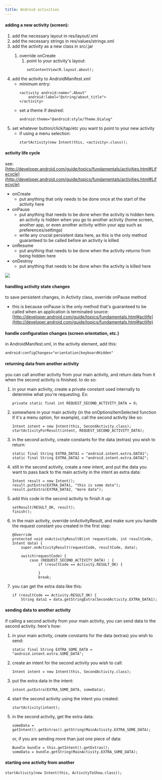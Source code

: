 ```yaml
---
title: Android activities
---
```


#### adding a new activity (screen):

1. add the necessary layout in res/layout/<activity>.xml
1. add the necessary strings in res/values/strings.xml
1. add the activity as a new class in src/<activity>.jar
   1. override onCreate
      1. point to your activity's layout:
         ```
         setContentView(R.layout.about);
         ```
1. add the activity to AndroidManifest.xml
   - minimum entry:
     ```
     <activity android:name=".About"
         android:label="@string/about_title">
     </activity>
     ```
   - set a theme if desired:
     ```
     android:theme="@android:style/Theme.Dialog"
     ```
1. set whatever button/click/tap/etc you want to point to your new activity
   - if using a menu selection:
     ```
     startActivity(new Intent(this, <activity>.class));
     ```

#### activity life cycle

see: [http://developer.android.com/guide/topics/fundamentals/activities.html#Lifecycle](http://developer.android.com/guide/topics/fundamentals/activities.html#Lifecycle)

- onCreate
  - put anything that only needs to be done once at the start of the activity here
- onPause
  - put anything that needs to be done when the activity is hidden here. an activity is hidden when you go to another activity (home screen, another app, or even another activity within your app such as preferences/settings)
  - write any crucial persistent data here, as this is the only method guaranteed to be called before an activity is killed
- onResume
  - put anything that needs to be done when the activity returns from being hidden here
- onDestroy
  - put anything that needs to be done when the activity is killed here

![](http://developer.android.com/images/activity_lifecycle.png)

#### handling activity state changes

to save persistent changes, in Activity class, override onPause method

- this is because onPause is the only method that's guaranteed to be called when an application is terminated
  source: [http://developer.android.com/guide/topics/fundamentals.html#actlife](http://developer.android.com/guide/topics/fundamentals.html#actlife)

#### handle configuration changes (screen orientation, etc.)

in AndroidManifest.xml, in the activity element, add this:

```
android:configChanges="orientation|keyboardHidden"
```

#### returning data from another activity

you can call another activity from your main activity, and return data from it when the second activity is finished. to do so:

1. in your main activity, create a private constant used internally to determine what you're requesting. Ex:

   ```
   private static final int REQUEST_SECOND_ACTIVITY_DATA = 0;
   ```

1. somewhere in your main activity (in the onOptionsItemSelected function if it's a menu option, for example), call the second activity like so:

   ```
   Intent intent = new Intent(this, SecondActivity.class);
   startActivityForResult(intent, REQUEST_SECOND_ACTIVITY_DATA);
   ```

1. in the second activity, create constants for the data (extras) you wish to return:

   ```
   static final String EXTRA_DATA1 = "android.intent.extra.DATA1";
   static final String EXTRA_DATA2 = "android.intent.extra.DATA2";
   ```

1. still in the second activity, create a new intent, and put the data you want to pass back to the main activity in the intent as extra data:

   ```
   Intent result = new Intent();
   result.putExtra(EXTRA_DATA1, "this is some data");
   result.putExtra(EXTRA_DATA2, "more data");
   ```

1. add this code in the second activity to finish it up:

   ```
   setResult(RESULT_OK, result);
   finish();
   ```

1. in the main activity, override onActivityResult, and make sure you handle the request constant you created in the first step:

   ```
   @Override
   protected void onActivityResultB(int requestCode, int resultCode, Intent data) {
       super.onActivityResult(requestCode, resultCode, data);

       switch(requestCode) {
           case (REQUEST_SECOND_ACTIVITY_DATA) : {
               if (resultCode == Activity.RESULT_OK) {

               }
               break;
   ```

1. you can get the extra data like this:
   ```
   if (resultCode == Activity.RESULT_OK) {
       String data1 = data.getStringExtra(SecondActivity.EXTRA_DATA1);
   ```

#### sending data to another activity

if calling a second activity from your main activity, you can send data to the second activity. here's how:

1. in your main activity, create constants for the data (extras) you wish to send:

   ```
   static final String EXTRA_SOME_DATA = "android.intent.extra.SOME_DATA";
   ```

1. create an intent for the second activity you wish to call:

   ```
   Intent intent = new Intent(this, SecondActivity.class);
   ```

1. put the extra data in the intent:

   ```
   intent.putExtra(EXTRA_SOME_DATA, someData);
   ```

1. start the second activity using the intent you created:

   ```
   startActivity(intent);
   ```

1. in the second activity, get the extra data:

   ```
   someData = getIntent().getExtras().getString(MainActivity.EXTRA_SOME_DATA);
   ```

   or, if you are sending more than just one piece of data:

   ```
   Bundle bundle = this.getIntent().getExtras();
   someData = bundle.getString(MainActivity.EXTRA_SOME_DATA);
   ```

#### starting one activity from another

```
startActivity(new Intent(this, ActivityToShow.class));
```
